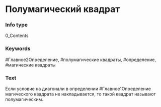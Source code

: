 # Полумагический квадрат
### Info type
0_Contents
### Keywords
#Главное2Определение, #полумагические квадраты, #определение, #магические квадраты
### Text
Если условие на диагонали в определении #Главное1Определение магического квадрата не накладывается, то такой квадрат называют полумагическим.